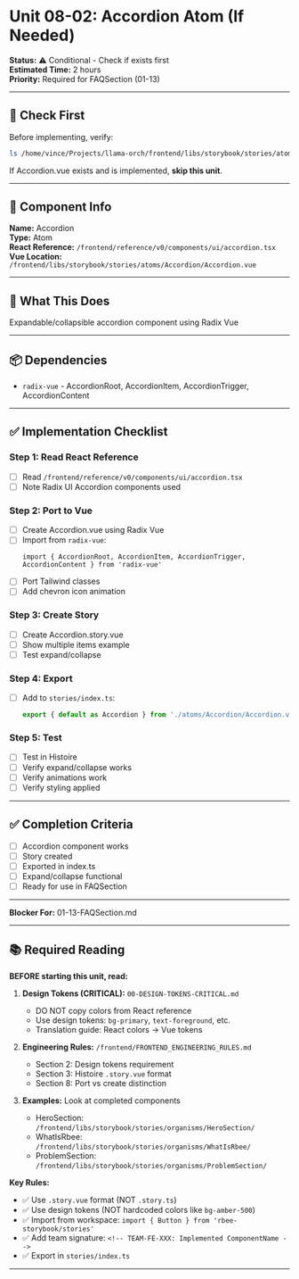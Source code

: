# Unit 08-02: Accordion Atom (If Needed)

**Status:** ⚠️ Conditional - Check if exists first  
**Estimated Time:** 2 hours  
**Priority:** Required for FAQSection (01-13)

---

## 🎯 Check First

Before implementing, verify:
```bash
ls /home/vince/Projects/llama-orch/frontend/libs/storybook/stories/atoms/Accordion/
```

If Accordion.vue exists and is implemented, **skip this unit**.

---

## 📍 Component Info

**Name:** Accordion  
**Type:** Atom  
**React Reference:** `/frontend/reference/v0/components/ui/accordion.tsx`  
**Vue Location:** `/frontend/libs/storybook/stories/atoms/Accordion/Accordion.vue`

---

## 🎯 What This Does

Expandable/collapsible accordion component using Radix Vue

---

## 📦 Dependencies

- `radix-vue` - AccordionRoot, AccordionItem, AccordionTrigger, AccordionContent

---

## ✅ Implementation Checklist

### Step 1: Read React Reference
- [ ] Read `/frontend/reference/v0/components/ui/accordion.tsx`
- [ ] Note Radix UI Accordion components used

### Step 2: Port to Vue
- [ ] Create Accordion.vue using Radix Vue
- [ ] Import from `radix-vue`:
  ```vue
  import { AccordionRoot, AccordionItem, AccordionTrigger, AccordionContent } from 'radix-vue'
  ```
- [ ] Port Tailwind classes
- [ ] Add chevron icon animation

### Step 3: Create Story
- [ ] Create Accordion.story.vue
- [ ] Show multiple items example
- [ ] Test expand/collapse

### Step 4: Export
- [ ] Add to `stories/index.ts`:
  ```typescript
  export { default as Accordion } from './atoms/Accordion/Accordion.vue'
  ```

### Step 5: Test
- [ ] Test in Histoire
- [ ] Verify expand/collapse works
- [ ] Verify animations work
- [ ] Verify styling applied

---

## ✅ Completion Criteria

- [ ] Accordion component works
- [ ] Story created
- [ ] Exported in index.ts
- [ ] Expand/collapse functional
- [ ] Ready for use in FAQSection

---

**Blocker For:** 01-13-FAQSection.md

---

## 📚 Required Reading

**BEFORE starting this unit, read:**

1. **Design Tokens (CRITICAL):** `00-DESIGN-TOKENS-CRITICAL.md`
   - DO NOT copy colors from React reference
   - Use design tokens: `bg-primary`, `text-foreground`, etc.
   - Translation guide: React colors → Vue tokens

2. **Engineering Rules:** `/frontend/FRONTEND_ENGINEERING_RULES.md`
   - Section 2: Design tokens requirement
   - Section 3: Histoire `.story.vue` format
   - Section 8: Port vs create distinction

3. **Examples:** Look at completed components
   - HeroSection: `/frontend/libs/storybook/stories/organisms/HeroSection/`
   - WhatIsRbee: `/frontend/libs/storybook/stories/organisms/WhatIsRbee/`
   - ProblemSection: `/frontend/libs/storybook/stories/organisms/ProblemSection/`

**Key Rules:**
- ✅ Use `.story.vue` format (NOT `.story.ts`)
- ✅ Use design tokens (NOT hardcoded colors like `bg-amber-500`)
- ✅ Import from workspace: `import { Button } from 'rbee-storybook/stories'`
- ✅ Add team signature: `<!-- TEAM-FE-XXX: Implemented ComponentName -->`
- ✅ Export in `stories/index.ts`

---

